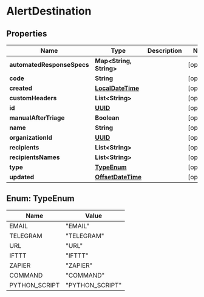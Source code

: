 
# AlertDestination

## Properties
Name | Type | Description | Notes
------------ | ------------- | ------------- | -------------
**automatedResponseSpecs** | **Map&lt;String, String&gt;** |  |  [optional]
**code** | **String** |  |  [optional]
**created** | [**LocalDateTime**](LocalDateTime.md) |  |  [optional]
**customHeaders** | **List&lt;String&gt;** |  |  [optional]
**id** | [**UUID**](UUID.md) |  |  [optional]
**manualAfterTriage** | **Boolean** |  |  [optional]
**name** | **String** |  |  [optional]
**organizationId** | [**UUID**](UUID.md) |  |  [optional]
**recipients** | **List&lt;String&gt;** |  |  [optional]
**recipientsNames** | **List&lt;String&gt;** |  |  [optional]
**type** | [**TypeEnum**](#TypeEnum) |  |  [optional]
**updated** | [**OffsetDateTime**](OffsetDateTime.md) |  |  [optional]


<a name="TypeEnum"></a>
## Enum: TypeEnum
Name | Value
---- | -----
EMAIL | &quot;EMAIL&quot;
TELEGRAM | &quot;TELEGRAM&quot;
URL | &quot;URL&quot;
IFTTT | &quot;IFTTT&quot;
ZAPIER | &quot;ZAPIER&quot;
COMMAND | &quot;COMMAND&quot;
PYTHON_SCRIPT | &quot;PYTHON_SCRIPT&quot;



